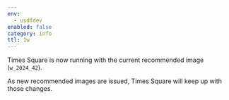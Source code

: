 ```yaml
---
env:
  - usdfdev
enabled: false
category: info
ttl: 1w
---
```


Times Square is now running with the current recommended image (`w_2024_42`).

As new recommended images are issued, Times Square will keep up with those changes.
